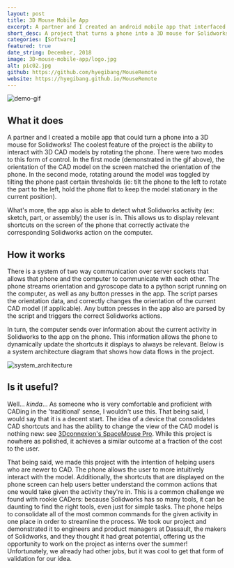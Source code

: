 ```yaml
---
layout: post
title: 3D Mouse Mobile App
excerpt: A partner and I created an android mobile app that interfaced with Solidworks running on a PC. It allowed the user to rotate the Solidworks model by rotating the phone, and also allowed for dynamic shortcut inputs from the phone depending on the current active Solidworks activity.
short_desc: A project that turns a phone into a 3D mouse for Solidworks!
categories: [Software]
featured: true
date_string: December, 2018
image: 3D-mouse-mobile-app/logo.jpg
alt: pic02.jpg
github: https://github.com/hyegibang/MouseRemote
website: https://hyegibang.github.io/MouseRemote
---
```

![demo-gif](../../img/3D-mouse-mobile-app/CAD_buddy.gif)

## What it does
A partner and I created a mobile app that could turn a phone into a 3D mouse for Solidworks! The coolest feature of the project is the ability to interact with 3D CAD models by rotating the phone. There were two modes to this form of control. In the first mode (demonstrated in the gif above), the orientation of the CAD model on the screen matched the orientation of the phone. In the second mode, rotating around the model was toggled by tilting the phone past certain thresholds (ie: tilt the phone to the left to rotate the part to the left, hold the phone flat to keep the model stationary in the current position).

What's more, the app also is able to detect what Solidworks activity (ex: sketch, part, or assembly) the user is in. This allows us to display relevant shortcuts on the screen of the phone that correctly activate the corresponding Solidworks action on the computer.

## How it works
There is a system of two way communication over server sockets that allows that phone and the computer to communicate with each other. The phone streams orientation and gyroscope data to a python script running on the computer, as well as any button presses in the app. The script parses the orientation data, and correctly changes the orientation of the current CAD model (if applicable). Any button presses in the app also are parsed by the script and triggers the correct Solidworks actions.

In turn, the computer sends over information about the current activity in Solidworks to the app on the phone. This information allows the phone to dynamically update the shortcuts it displays to always be relevant. Below is a system architecture diagram that shows how data flows in the project.

![system_architecture](../../img/3D-mouse-mobile-app/System_Architecture.jpg)

## Is it useful?
Well... _kinda_... As someone who is very comfortable and proficient with CADing in the 'traditional' sense, I wouldn't use this. That being said, I would say that it is a decent start. The idea of a device that consolidates CAD shortcuts and has the ability to change the view of the CAD model is nothing new: see [3Dconnexion's SpaceMouse Pro](https://www.3dconnexion.com/spacemouse_pro/en/). While this project is nowhere as polished, it achieves a similar outcome at a fraction of the cost to the user.

That being said, we made this project with the intention of helping users who are newer to CAD. The phone allows the user to more intuitively interact with the model. Additionally, the shortcuts that are displayed on the phone screen can help users better understand the common actions that one would take given the activity they're in. This is a common challenge we found with rookie CADers: because Solidworks has so many tools, it can be daunting to find the right tools, even just for simple tasks. The phone helps to consolidate all of the most common commands for the given activity in one place in order to streamline the process. We took our project and demonstrated it to engineers and product managers at Dassault, the makers of Solidworks, and they thought it had great potential, offering us the opportunity to work on the project as interns over the summer! Unfortunately, we already had other jobs, but it was cool to get that form of validation for our idea.
